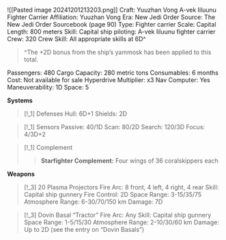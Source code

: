 ![[Pasted image 20241201213203.png]]
Craft: Yuuzhan Vong A-vek Iiluunu Fighter Carrier
Affiliation: Yuuzhan Vong
Era: New Jedi Order
Source: The New Jedi Order Sourcebook (page 90)
Type: Fighter carrier
Scale: Capital
Length: 800 meters
Skill: Capital ship piloting: A-vek Iiluunu fighter carrier
Crew: 320
Crew Skill: All appropriate skills at 6D^
> ^The +2D bonus from the ship’s yammosk has been applied to this total.

Passengers: 480
Cargo Capacity: 280 metric tons
Consumables: 6 months
Cost: Not available for sale
Hyperdrive Multiplier: x3
Nav Computer: Yes
Maneuverability: 1D
Space: 5

**Systems**
> [!_1] Defenses
> Hull: 6D+1
> Shields: 2D
> 

> [!_1] Sensors
> Passive: 40/1D
> Scan: 80/2D
> Search: 120/3D
> Focus: 4/3D+2

> [!_1] Complement
> > **Starfighter Complement:** Four wings of 36 coralskippers each

**Weapons**
> [!_3] 20 Plasma Projectors
> Fire Arc: 8 front, 4 left, 4 right, 4 rear
> Skill: Capital ship gunnery
> Fire Control: 2D
> Space Range: 3-15/35/75
> Atmosphere Range: 6-30/70/150 km
> Damage: 7D

> [!_3] Dovin Basal “Tractor”
> Fire Arc: Any
> Skill: Capital ship gunnery
> Space Range: 1-5/15/30
> Atmosphere Range: 2-10/30/60 km
> Damage: Up to 2D (see the entry on “Dovin Basals”)

